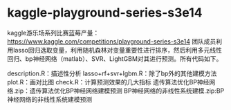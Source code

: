 # kaggle-playground-series-s3e14
kaggle游乐场系列比赛蓝莓产量：https://www.kaggle.com/competitions/playground-series-s3e14
团队成员利用lasso回归选取变量，利用随机森林对变量重要性进行排序，然后利用多元线性回归、bp神经网络（matlab）、SVR、LightGBM对其进行预测。所有代码如下。

description.R：描述性分析
lasso+rf+svr+lgbm.R：除了bp外的其他建模方法
plot.R：画对比图
check.R：计算预测效果的几大指标
遗传算法优化BP神经网络.zip：遗传算法优化BP神经网络建模预测
BP神经网络的非线性系统建模.zip:BP神经网络的非线性系统建模预测
